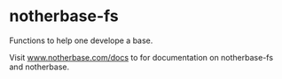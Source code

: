 # notherbase-fs
Functions to help one develope a base.

Visit www.notherbase.com/docs to for documentation on notherbase-fs and notherbase.
